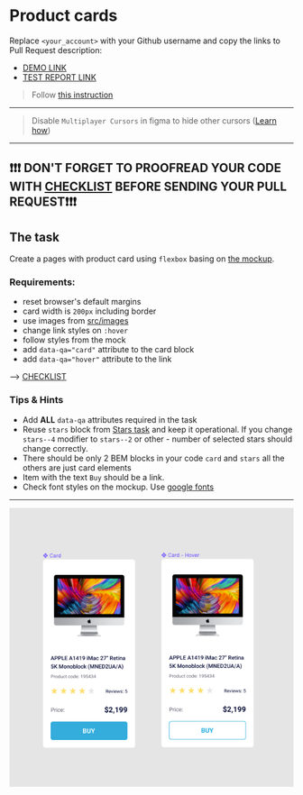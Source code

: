 # Product cards
Replace `<your_account>` with your Github username and copy the links to Pull Request description:
- [DEMO LINK](https://zisuan-od.github.io/layout_product-cards/)
- [TEST REPORT LINK](https://zisuan-od.github.io/layout_product-cards/report/html_report/)

> Follow [this instruction](https://mate-academy.github.io/layout_task-guideline)
___

> Disable `Multiplayer Cursors` in figma to hide other cursors ([Learn how](https://mate-academy.github.io/layout_task-guideline/figma.html#multiplayer-cursors))
___

## ❗️❗️❗️ DON'T FORGET TO PROOFREAD YOUR CODE WITH [CHECKLIST](https://github.com/mate-academy/layout_product-cards/blob/master/checklist.md) BEFORE SENDING YOUR PULL REQUEST❗️❗️❗️

## The task
Create a pages with product card using `flexbox` basing on [the mockup](https://www.figma.com/file/ojkArVazq7vsX0nbpn9CxZ/Moyo-%2F-Catalog-(ENG)?node-id=11325%3A2287).

### Requirements:
+ reset browser's default margins
+ card width is `200px` including border
+ use images from [src/images](src/images)
+ change link styles on `:hover`
+ follow styles from the mock
+ add `data-qa="card"` attribute to the card block
+ add `data-qa="hover"` attribute to the link

--> [CHECKLIST](https://github.com/mate-academy/layout_product-cards/blob/master/checklist.md)

### Tips & Hints
+ Add **ALL** `data-qa` attributes required in the task
+ Reuse `stars` block from [Stars task](https://github.com/mate-academy/layout_stars)
and keep it operational. If you change `stars--4` modifier to `stars--2` or
other - number of selected stars should change correctly.
+ There should be only 2 BEM blocks in your code `card` and `stars` all the others are just card elements
+ Item with the text `Buy` should be a link.
+ Check font styles on the mockup. Use [google fonts](https://fonts.google.com/)

---
![screenshot](./references/card-example.png)

